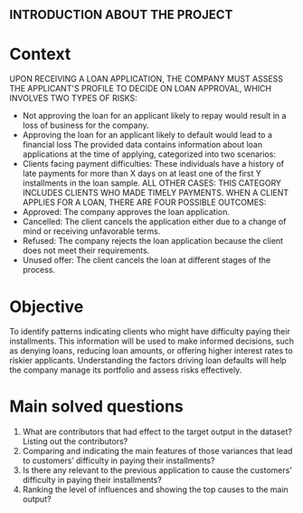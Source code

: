 ## INTRODUCTION ABOUT THE PROJECT
# Context
UPON RECEIVING A LOAN APPLICATION, THE COMPANY MUST ASSESS THE APPLICANT'S PROFILE TO DECIDE ON LOAN APPROVAL, WHICH INVOLVES TWO TYPES OF RISKS:
* Not approving the loan for an applicant likely to repay would result in a loss of business for the company.
* Approving the loan for an applicant likely to default would lead to a financial loss 
The provided data contains information about loan applications at the time of applying, categorized into two scenarios:
* Clients facing payment difficulties: These individuals have a history of late payments for more than X days on at least one of the first Y installments in the loan sample.
ALL OTHER CASES: THIS CATEGORY INCLUDES CLIENTS WHO MADE TIMELY PAYMENTS.
WHEN A CLIENT APPLIES FOR A LOAN, THERE ARE FOUR POSSIBLE OUTCOMES:
* Approved: The company approves the loan application.
* Cancelled: The client cancels the application either due to a change of mind or 
receiving unfavorable terms.
* Refused: The company rejects the loan application because the client does not meet 
their requirements.
* Unused offer: The client cancels the loan at different stages of the process. 
# Objective
To identify patterns indicating clients who might have difficulty paying their installments. 
This information will be used to make informed decisions, such as denying loans, reducing loan amounts, or offering higher interest rates to riskier applicants. Understanding the factors driving loan defaults will help the company manage its portfolio and assess risks effectively.
# Main solved questions
1) What are contributors that had effect to the target output in the dataset? Listing out the contributors?
2) Comparing and indicating the main features of those variances that lead to customers’ difficulty in paying their installments?
3) Is there any relevant to the previous application to cause the customers’ difficulty in paying their installments?
4) Ranking the level of influences and showing the top causes to the main output?

